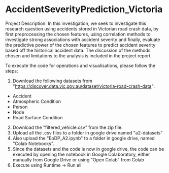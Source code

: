 # AccidentSeverityPrediction_Victoria

Project Description: In this investigation, we seek to investigate this research question using accidents stored in 
Victorian road crash data, by first preprocessing the chosen features, using correlation methods to investigate 
strong associations with accident severity and finally, evaluate the predictive power of the chosen features to predict
accident severity based off the historical accident data. The discussion of the methods chosen and limitations to the 
analysis is included in the project report.

To execute the code for operations and visualisations, please follow the steps:
1. Download the following datasets from "https://discover.data.vic.gov.au/dataset/victoria-road-crash-data":
- Accident
- Atmospheric Condition
- Person
- Node
- Road Surface Condition
2. Download the "filtered_vehicle.csv" from the zip file.
3. Upload all the .csv files to a folder in google drive named "a2-datasets"
4. Also upload the "EoDP_A2.ipynb" to a folder in google drive, 
named "Colab Notebooks".
5. Since the datasets and the code is now in google drive, the code can be executed by opening the notebook in Google Colaboratory, either manually from Google Drive or using "Open Colab" from Colab
6. Execute using Runtime -> Run all 
